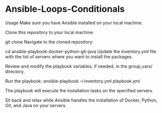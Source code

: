 # Ansible-Loops-Conditionals
Usage
Make sure you have Ansible installed on your local machine.

Clone this repository to your local machine:

git clone <repository-url>
Navigate to the cloned repository:

cd ansible-playbook-docker-python-git-java
Update the inventory.yml file with the list of servers where you want to install the packages.

Review and modify the playbook variables, if needed, in the group_vars/ directory.

Run the playbook:
ansible-playbook -i inventory.yml playbook.yml

The playbook will execute the installation tasks on the specified servers.

Sit back and relax while Ansible handles the installation of Docker, Python, Git, and Java on your servers.
